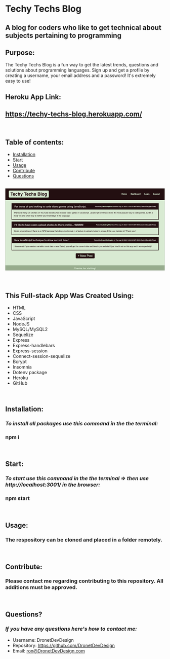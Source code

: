 # Techy Techs Blog
## A blog for coders who like to get technical about subjects pertaining to programming

## Purpose:
The Techy Techs Blog is a fun way to get the latest trends, questions and solutions about programming languages. Sign up and get a profile by creating a username, your email address and a password! It's extremely easy to use!

## Heroku App Link:
## https://techy-techs-blog.herokuapp.com/

<br>

## **Table of contents:**
  * [Installation](#installation)
  * [Start](#start)
  * [Usage](#usage)
  * [Contribute](#contribute)
  * [Questions](#questions)

<br>
<div align="left">
    <img src="./assets/images/techy-techs-blog-screenshot.jpg" width="800px" /> 
</div>
<br>

<br>

## This Full-stack App Was Created Using:
* HTML
* CSS
* JavaScript
* NodeJS
* MySQL/MySQL2
* Sequelize
* Express
* Express-handlebars
* Express-session
* Connect-session-sequelize
* Bcrypt
* Insomnia
* Dotenv package
* Heroku
* GitHub

<br>

## Installation:
  ### *To install all packages use this command in the the terminal:*
  ### npm i

<br>

## Start:
  ### *To start use this command in the the terminal => then use http://localhost:3001/ in the browser:*
  ### npm start

<br>

## Usage:
  ### The respository can be cloned and placed in a folder remotely.

<br>

## Contribute:
### Please contact me regarding contributing to this repository. All additions must be approved.

<br>

## Questions?
### *If you have any questions here's how to contact me:*
* Username: DronetDevDesign
* Repository: https://github.com/DronetDevDesign
* Email: ron@DronetDevDesign.com

